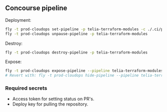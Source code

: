 ## Concourse pipeline

Deployment:

```bash
fly -t prod-cloudops set-pipeline -p telia-terraform-modules -c ./.ci/pipeline.yml
fly -t prod-cloudops unpause-pipeline -p telia-terraform-modules
```

Destroy:

```bash
fly -t prod-cloudops destroy-pipeline -p telia-terraform-modules
```

Expose:

```bash
fly -t prod-cloudops expose-pipeline --pipeline telia-terraform-modules
# Revert with: fly -t prod-cloudops hide-pipeline --pipeline telia-terraform-modules
```

### Required secrets

- Access token for setting status on PR's.
- Deploy key for pulling the repository.
